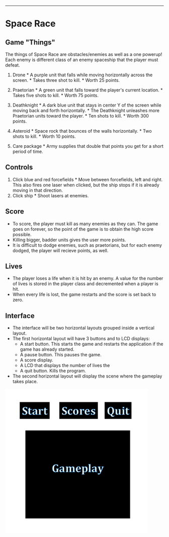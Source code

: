 ----
# Space Race

## Game "Things"

The things of Space Race are obstacles/enemies as well as a one powerup! Each enemy is different class of an enemy spaceship that the player must defeat.
 
  1. Drone
    * A purple unit that falls while moving horizontally across the screen.
    * Takes three shot to kill.
    * Worth 25 points.
  2. Praetorian
    * A green unit that falls toward the player's current location.
    * Takes five shots to kill.
    * Worth 75 points.
  3. Deathknight
    * A dark blue unit that stays in center Y of the screen while moving back and forth horizontally.
    * The Deathknight unleashes more Praetorian units toward the player.
    * Ten shots to kill.
    * Worth 300 points.
    
  4. Asteroid
    * Space rock that bounces of the walls horizontally.
    * Two shots to kill.
    * Worth 10 points.
    
  5. Care package
    * Army supplies that double that points you get for a short period of time.
    
## Controls

  1. Click blue and red forcefields
    * Move between forcefields, left and right. This also fires one laser when clicked, but the ship stops if it is already moving in that direction.
  2. Click ship
    * Shoot lasers at enemies.

## Score

  * To score, the player must kill as many enemies as they can. The game goes on forever, so the point of the game is to obtain the high score possible.
  * Killing bigger, badder units gives the user more points.
  * It is difficult to dodge enemies, such as praetorians, but for each enemy dodged, the player will recieve points, as well.

## Lives

  * The player loses a life when it is hit by an enemy. A value for the number of lives is stored in the player class and decremented when a player is hit.
  * When every life is lost, the game restarts and the score is set back to zero.

## Interface

  * The interface will be two horizontal layouts grouped inside a vertical layout.
  * The first horizontal layout will have 3 buttons and to LCD displays:
    * A start button. This starts the game and restarts the application if the game has already started.
    * A pause button. This pauses the game.
    * A score display.
    * A LCD that displays the number of lives the 
    * A quit button. Kills the program.
  * The second horizontal layout will display the scene where the gameplay takes place.
  
![alt text](images/layout.jpg "Layout")
 

